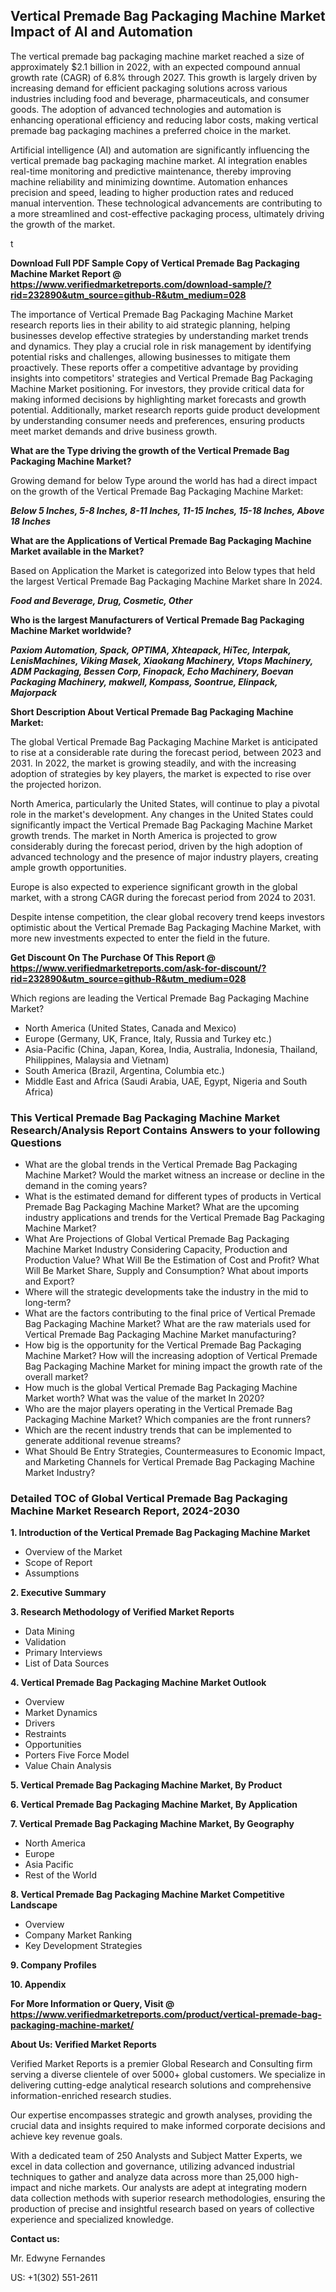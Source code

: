 <h2>Vertical Premade Bag Packaging Machine Market Impact of AI and Automation</h2><p>The vertical premade bag packaging machine market reached a size of approximately $2.1 billion in 2022, with an expected compound annual growth rate (CAGR) of 6.8% through 2027. This growth is largely driven by increasing demand for efficient packaging solutions across various industries including food and beverage, pharmaceuticals, and consumer goods. The adoption of advanced technologies and automation is enhancing operational efficiency and reducing labor costs, making vertical premade bag packaging machines a preferred choice in the market.</p><p>Artificial intelligence (AI) and automation are significantly influencing the vertical premade bag packaging machine market. AI integration enables real-time monitoring and predictive maintenance, thereby improving machine reliability and minimizing downtime. Automation enhances precision and speed, leading to higher production rates and reduced manual intervention. These technological advancements are contributing to a more streamlined and cost-effective packaging process, ultimately driving the growth of the market.</p>t</p><p id="" class=""><strong>Download Full PDF Sample Copy of Vertical Premade Bag Packaging Machine Market Report @ <a href="https://www.verifiedmarketreports.com/download-sample/?rid=232890&utm_source=github-R&utm_medium=028" target="_blank">https://www.verifiedmarketreports.com/download-sample/?rid=232890&utm_source=github-R&utm_medium=028</a></strong></p><p>The importance of&nbsp;Vertical Premade Bag Packaging Machine Market research reports lies in their ability to aid strategic planning, helping businesses develop effective strategies by understanding market trends and dynamics. They play a crucial role in risk management by identifying potential risks and challenges, allowing businesses to mitigate them proactively. These reports offer a competitive advantage by providing insights into competitors' strategies and Vertical Premade Bag Packaging Machine Market positioning. For investors, they provide critical data for making informed decisions by highlighting market forecasts and growth potential. Additionally, market research reports guide product development by understanding consumer needs and preferences, ensuring products meet market demands and drive business growth.</p><p><strong>What are the&nbsp;Type driving the growth of the Vertical Premade Bag Packaging Machine Market?</strong></p><p id="" class="">Growing demand for below Type around the world has had a direct impact on the growth of the Vertical Premade Bag Packaging Machine Market:</p><em><strong>Below 5 Inches, 5-8 Inches, 8-11 Inches, 11-15 Inches, 15-18 Inches, Above 18 Inches</strong></em></p><strong>What are the&nbsp;Applications&nbsp;of Vertical Premade Bag Packaging Machine Market available in the Market?</strong></p><p id="" class="">Based on Application the Market is categorized into Below types that held the largest Vertical Premade Bag Packaging Machine Market share In 2024.</p><em><strong>Food and Beverage, Drug, Cosmetic, Other</strong></em></p><strong>Who is the largest Manufacturers of Vertical Premade Bag Packaging Machine Market worldwide?</strong></p><p><em><strong>Paxiom Automation, Spack, OPTIMA, Xhteapack, HiTec, Interpak, LenisMachines, Viking Masek, Xiaokang Machinery, Vtops Machinery, ADM Packaging, Bessen Corp, Finopack, Echo Machinery, Boevan Packaging Machinery, makwell, Kompass, Soontrue, Elinpack, Majorpack</strong></em></p><p id="" class=""><strong>Short Description About Vertical Premade Bag Packaging Machine Market:</strong></p><p>The global Vertical Premade Bag Packaging Machine Market is anticipated to rise at a considerable rate during the forecast period, between 2023 and 2031. In 2022, the market is growing steadily, and with the increasing adoption of strategies by key players, the market is expected to rise over the projected horizon.</p><p>North America, particularly the United States, will continue to play a pivotal role in the market's development. Any changes in the United States could significantly impact the Vertical Premade Bag Packaging Machine Market growth trends. The market in North America is projected to grow considerably during the forecast period, driven by the high adoption of advanced technology and the presence of major industry players, creating ample growth opportunities.</p><p>Europe is also expected to experience significant growth in the global market, with a strong CAGR during the forecast period from 2024 to 2031.</p><p>Despite intense competition, the clear global recovery trend keeps investors optimistic about the Vertical Premade Bag Packaging Machine Market, with more new investments expected to enter the field in the future.</p><p id="" class=""><strong>Get Discount On The Purchase Of This Report @ <a href="https://www.verifiedmarketreports.com/ask-for-discount/?rid=232890&utm_source=github-R&utm_medium=028" target="_blank">https://www.verifiedmarketreports.com/ask-for-discount/?rid=232890&utm_source=github-R&utm_medium=028</a></strong></p>Which regions are leading the Vertical Premade Bag Packaging Machine Market?</p><ul><li>North America (United States, Canada and Mexico)</li><li>Europe (Germany, UK, France, Italy, Russia and Turkey etc.)</li><li>Asia-Pacific (China, Japan, Korea, India, Australia, Indonesia, Thailand, Philippines, Malaysia and Vietnam)</li><li>South America (Brazil, Argentina, Columbia etc.)</li><li>Middle East and Africa (Saudi Arabia, UAE, Egypt, Nigeria and South Africa)</li></ul><h3 id="" class="">This Vertical Premade Bag Packaging Machine Market Research/Analysis Report Contains Answers to your following Questions</h3><ul><li>What are the global trends in the Vertical Premade Bag Packaging Machine Market? Would the market witness an increase or decline in the demand in the coming years?</li><li>What is the estimated demand for different types of products in Vertical Premade Bag Packaging Machine Market? What are the upcoming industry applications and trends for the Vertical Premade Bag Packaging Machine Market?</li><li>What Are Projections of Global Vertical Premade Bag Packaging Machine Market Industry Considering Capacity, Production and Production Value? What Will Be the Estimation of Cost and Profit? What Will Be Market Share, Supply and Consumption? What about imports and Export?</li><li>Where will the strategic developments take the industry in the mid to long-term?</li><li>What are the factors contributing to the final price of Vertical Premade Bag Packaging Machine Market? What are the raw materials used for Vertical Premade Bag Packaging Machine Market manufacturing?</li><li>How big is the opportunity for the Vertical Premade Bag Packaging Machine Market? How will the increasing adoption of Vertical Premade Bag Packaging Machine Market for mining impact the growth rate of the overall market?</li><li>How much is the global Vertical Premade Bag Packaging Machine Market worth? What was the value of the market In 2020?</li><li>Who are the major players operating in the Vertical Premade Bag Packaging Machine Market? Which companies are the front runners?</li><li>Which are the recent industry trends that can be implemented to generate additional revenue streams?</li><li>What Should Be Entry Strategies, Countermeasures to Economic Impact, and Marketing Channels for Vertical Premade Bag Packaging Machine Market Industry?</li></ul><h3 id="" class="">Detailed TOC of Global Vertical Premade Bag Packaging Machine Market Research Report, 2024-2030</h3><p id="" class=""><strong>1. Introduction of the Vertical Premade Bag Packaging Machine Market</strong></p><ul><li>Overview of the Market</li><li>Scope of Report</li><li>Assumptions</li></ul><p id="" class=""><strong>2. Executive Summary</strong></p><p id="" class=""><strong>3. Research Methodology of Verified Market Reports</strong></p><ul><li>Data Mining</li><li>Validation</li><li>Primary Interviews</li><li>List of Data Sources</li></ul><p id="" class=""><strong>4. Vertical Premade Bag Packaging Machine Market Outlook</strong></p><ul><li>Overview</li><li>Market Dynamics</li><li>Drivers</li><li>Restraints</li><li>Opportunities</li><li>Porters Five Force Model</li><li>Value Chain Analysis</li></ul><p id="" class=""><strong>5. Vertical Premade Bag Packaging Machine Market, By Product</strong></p><p id="" class=""><strong>6. Vertical Premade Bag Packaging Machine Market, By Application</strong></p><p id="" class=""><strong>7. Vertical Premade Bag Packaging Machine Market, By Geography</strong></p><ul><li>North America</li><li>Europe</li><li>Asia Pacific</li><li>Rest of the World</li></ul><p id="" class=""><strong>8. Vertical Premade Bag Packaging Machine Market Competitive Landscape</strong></p><ul><li>Overview</li><li>Company Market Ranking</li><li>Key Development Strategies</li></ul><p id="" class=""><strong>9. Company Profiles</strong></p><p id="" class=""><strong>10. Appendix</strong></p><p id="" class=""><strong>For More Information or Query, Visit @ <a href="https://www.verifiedmarketreports.com/product/vertical-premade-bag-packaging-machine-market/" target="_blank">https://www.verifiedmarketreports.com/product/vertical-premade-bag-packaging-machine-market/</a></strong></p><p id="" class=""><strong>About Us: Verified Market Reports</strong></p><p id="" class="">Verified Market Reports is a premier Global Research and Consulting firm serving a diverse clientele of over 5000+ global customers. We specialize in delivering cutting-edge analytical research solutions and comprehensive information-enriched research studies.</p><p id="" class="">Our expertise encompasses strategic and growth analyses, providing the crucial data and insights required to make informed corporate decisions and achieve key revenue goals.</p><p id="" class="">With a dedicated team of 250 Analysts and Subject Matter Experts, we excel in data collection and governance, utilizing advanced industrial techniques to gather and analyze data across more than 25,000 high-impact and niche markets. Our analysts are adept at integrating modern data collection methods with superior research methodologies, ensuring the production of precise and insightful research based on years of collective experience and specialized knowledge.</p><p id="" class=""><strong>Contact us:</strong></p><p id="" class="">Mr. Edwyne Fernandes</p><p id="" class="">US: +1(302) 551-2611</p>